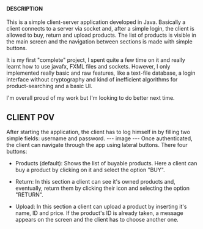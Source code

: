#### DESCRIPTION
This is a simple client-server application developed in Java. Basically a client connects to a server via socket and, after a simple login,
the client is allowed to buy, return and upload products. The list of products is visible in the main screen and the navigation between sections
is made with simple buttons.

It is my first "complete" project, I spent quite a few time on it and really learnt how to use javafx, FXML files and sockets. 
However, I only implemented really basic and raw features, like a text-file database, a login interface without cryptography and
kind of inefficient algorithms for product-searching and a basic UI. 

I'm overall proud of my work but I'm looking to do better next time.




## CLIENT POV
After starting the application, the client has to log himself in by filling two simple fields: username and password. 
--- image ---
Once authenticated, the client can navigate through the app using lateral buttons. There four buttons: 
  - Products (default):
    Shows the list of buyable products. Here a client can buy a product by clicking
    on it and select the option "BUY".

  - Return:
    In this section a client can see it's owned products and, eventually, return        them by clicking their icon and selecting the option "RETURN".

  - Upload:
    In this section a client can upload a product by inserting it's name, ID and        price. If the product's ID is already taken, a message appears on the screen 
    and the client has to choose another one. 
